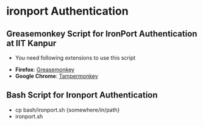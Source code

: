 # ironport Authentication

## Greasemonkey Script for IronPort Authentication at IIT Kanpur

* You need following extensions to use this script
- **Firefox**: [Greasemonkey](https://addons.mozilla.org/en-US/firefox/addon/greasemonkey/)
- **Google Chrome**: [Tampermonkey](https://chrome.google.com/webstore/detail/tampermonkey/dhdgffkkebhmkfjojejmpbldmpobfkfo?hl=en)

## Bash Script for Ironport Authentication
- cp bash/ironport.sh {somewhere/in/path}
- ironport.sh
